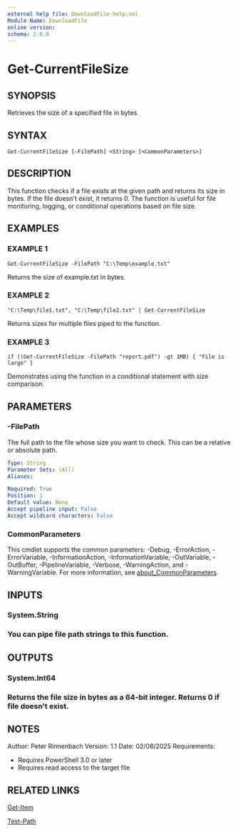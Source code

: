 ```yaml
---
external help file: DownloadFile-help.xml
Module Name: DownloadFile
online version:
schema: 2.0.0
---
```


# Get-CurrentFileSize

## SYNOPSIS
Retrieves the size of a specified file in bytes.

## SYNTAX

```
Get-CurrentFileSize [-FilePath] <String> [<CommonParameters>]
```

## DESCRIPTION
This function checks if a file exists at the given path and returns its size in bytes.
If the file doesn't exist, it returns 0.
The function is useful for file monitoring,
logging, or conditional operations based on file size.

## EXAMPLES

### EXAMPLE 1
```
Get-CurrentFileSize -FilePath "C:\Temp\example.txt"
```

Returns the size of example.txt in bytes.

### EXAMPLE 2
```
"C:\Temp\file1.txt", "C:\Temp\file2.txt" | Get-CurrentFileSize
```

Returns sizes for multiple files piped to the function.

### EXAMPLE 3
```
if ((Get-CurrentFileSize -FilePath "report.pdf") -gt 1MB) { "File is large" }
```

Demonstrates using the function in a conditional statement with size comparison.

## PARAMETERS

### -FilePath
The full path to the file whose size you want to check.
This can be a relative or absolute path.

```yaml
Type: String
Parameter Sets: (All)
Aliases:

Required: True
Position: 1
Default value: None
Accept pipeline input: False
Accept wildcard characters: False
```

### CommonParameters
This cmdlet supports the common parameters: -Debug, -ErrorAction, -ErrorVariable, -InformationAction, -InformationVariable, -OutVariable, -OutBuffer, -PipelineVariable, -Verbose, -WarningAction, and -WarningVariable. For more information, see [about_CommonParameters](http://go.microsoft.com/fwlink/?LinkID=113216).

## INPUTS

### System.String
### You can pipe file path strings to this function.
## OUTPUTS

### System.Int64
### Returns the file size in bytes as a 64-bit integer. Returns 0 if file doesn't exist.
## NOTES
Author: Peter Rinnenbach
Version: 1.1
Date: 02/08/2025
Requirements:
- Requires PowerShell 3.0 or later
- Requires read access to the target file

## RELATED LINKS

[Get-Item]()

[Test-Path]()


